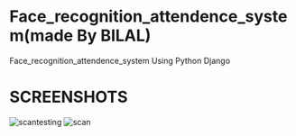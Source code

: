 # Face_recognition_attendence_system(made By BILAL)
Face_recognition_attendence_system Using Python Django

# SCREENSHOTS
![scantesting](https://github.com/MUHAMMED-BILAL-KS/Face_recognition_attendence_system/assets/112198429/0c946b19-44db-43ea-a9be-1b1b840f188e)
![scan](https://github.com/MUHAMMED-BILAL-KS/Face_recognition_attendence_system/assets/112198429/1e2f01a9-62bb-4f14-bdee-c81b820f88c3)
